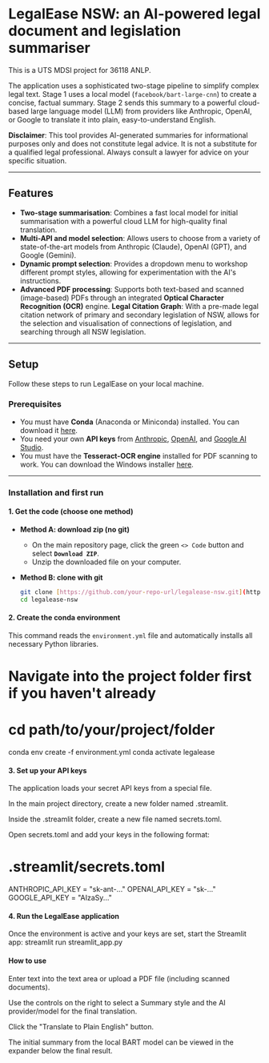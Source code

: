 # LegalEase NSW: an AI-powered legal document and legislation summariser

This is a UTS MDSI project for 36118 ANLP.

The application uses a sophisticated two-stage pipeline to simplify complex legal text. Stage 1 uses a local model (`facebook/bart-large-cnn`) to create a concise, factual summary. Stage 2 sends this summary to a powerful cloud-based large language model (LLM) from providers like Anthropic, OpenAI, or Google to translate it into plain, easy-to-understand English.

**Disclaimer**: This tool provides AI-generated summaries for informational purposes only and does not constitute legal advice. It is not a substitute for a qualified legal professional. Always consult a lawyer for advice on your specific situation.

---

## Features

* **Two-stage summarisation**: Combines a fast local model for initial summarisation with a powerful cloud LLM for high-quality final translation.
* **Multi-API and model selection**: Allows users to choose from a variety of state-of-the-art models from Anthropic (Claude), OpenAI (GPT), and Google (Gemini).
* **Dynamic prompt selection**: Provides a dropdown menu to workshop different prompt styles, allowing for experimentation with the AI's instructions.
* **Advanced PDF processing**: Supports both text-based and scanned (image-based) PDFs through an integrated **Optical Character Recognition (OCR)** engine.
**Legal Citation Graph**: With a pre-made legal citation network of primary and secondary legislation of NSW, allows for the selection and visualisation of connections of legislation, and searching through all NSW legislation. 
---

## Setup

Follow these steps to run LegalEase on your local machine.

### Prerequisites

* You must have **Conda** (Anaconda or Miniconda) installed. You can download it [here](https://www.anaconda.com/download).
* You need your own **API keys** from [Anthropic](https://www.anthropic.com/), [OpenAI](https://platform.openai.com/), and [Google AI Studio](https://aistudio.google.com/).
* You must have the **Tesseract-OCR engine** installed for PDF scanning to work. You can download the Windows installer [here](https://github.com/UB-Mannheim/tesseract/wiki).

---

### Installation and first run

#### 1. Get the code (choose one method)

* **Method A: download zip (no git)**
    * On the main repository page, click the green `<> Code` button and select **`Download ZIP`**.
    * Unzip the downloaded file on your computer.

* **Method B: clone with git**
    ```bash
    git clone [https://github.com/your-repo-url/legalease-nsw.git](https://github.com/your-repo-url/legalease-nsw.git)
    cd legalease-nsw
    ```

#### 2. Create the conda environment

This command reads the `environment.yml` file and automatically installs all necessary Python libraries.

# Navigate into the project folder first if you haven't already
# cd path/to/your/project/folder

conda env create -f environment.yml
conda activate legalease

#### 3. Set up your API keys
The application loads your secret API keys from a special file.

In the main project directory, create a new folder named .streamlit.

Inside the .streamlit folder, create a new file named secrets.toml.

Open secrets.toml and add your keys in the following format:

# .streamlit/secrets.toml
ANTHROPIC_API_KEY = "sk-ant-..."
OPENAI_API_KEY = "sk-..."
GOOGLE_API_KEY = "AIzaSy..."

#### 4. Run the LegalEase application
Once the environment is active and your keys are set, start the Streamlit app: streamlit run streamlit_app.py

#### How to use
Enter text into the text area or upload a PDF file (including scanned documents).

Use the controls on the right to select a Summary style and the AI provider/model for the final translation.

Click the "Translate to Plain English" button.

The initial summary from the local BART model can be viewed in the expander below the final result.